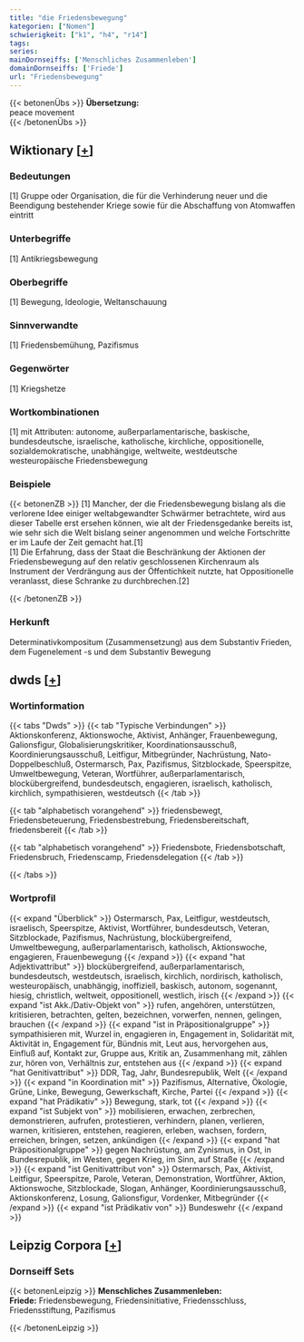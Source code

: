 ```yaml
---
title: "die Friedensbewegung"
kategorien: ["Nomen"]
schwierigkeit: ["k1", "h4", "r14"]
tags:
series:
mainDornseiffs: ['Menschliches Zusammenleben']
domainDornseiffs: ['Friede']
url: "Friedensbewegung"
---
```


{{< betonenÜbs >}}
**Übersetzung:**  
peace movement  
{{< /betonenÜbs >}}

## Wiktionary [[+](https://de.wiktionary.org/wiki/Friedensbewegung)]

### Bedeutungen
[1] Gruppe oder Organisation, die für die Verhinderung neuer und die Beendigung bestehender Kriege sowie für die Abschaffung von Atomwaffen eintritt  

### Unterbegriffe
[1] Antikriegsbewegung  

### Oberbegriffe
[1] Bewegung, Ideologie, Weltanschauung  

### Sinnverwandte
[1] Friedensbemühung, Pazifismus  

### Gegenwörter
[1] Kriegshetze  

### Wortkombinationen
[1] mit Attributen: autonome, außerparlamentarische, baskische, bundesdeutsche, israelische, katholische, kirchliche, oppositionelle, sozialdemokratische, unabhängige, weltweite, westdeutsche westeuropäische Friedensbewegung  

### Beispiele
{{< betonenZB >}}
[1] Mancher, der die Friedensbewegung bislang als die verlorene Idee einiger weltabgewandter Schwärmer betrachtete, wird aus dieser Tabelle erst ersehen können, wie alt der Friedensgedanke bereits ist, wie sehr sich die Welt bislang seiner angenommen und welche Fortschritte er im Laufe der Zeit gemacht hat.[1]  
[1] Die Erfahrung, dass der Staat die Beschränkung der Aktionen der Friedensbewegung auf den relativ geschlossenen Kirchenraum als Instrument der Verdrängung aus der Öffentichkeit nutzte, hat Oppositionelle veranlasst, diese Schranke zu durchbrechen.[2]  

{{< /betonenZB >}}
### Herkunft
Determinativkompositum (Zusammensetzung) aus dem Substantiv Frieden, dem Fugenelement -s und dem Substantiv Bewegung  



## dwds [[+](https://www.dwds.de/wb/Friedensbewegung)]

### Wortinformation
{{< tabs "Dwds" >}}
{{< tab "Typische Verbindungen" >}}
Aktionskonferenz, Aktionswoche, Aktivist, Anhänger, Frauenbewegung, Galionsfigur, Globalisierungskritiker, Koordinationsausschuß, Koordinierungsausschuß, Leitfigur, Mitbegründer, Nachrüstung, Nato-Doppelbeschluß, Ostermarsch, Pax, Pazifismus, Sitzblockade, Speerspitze, Umweltbewegung, Veteran, Wortführer, außerparlamentarisch, blockübergreifend, bundesdeutsch, engagieren, israelisch, katholisch, kirchlich, sympathisieren, westdeutsch
{{< /tab >}}

{{< tab "alphabetisch vorangehend" >}}
friedensbewegt, Friedensbeteuerung, Friedensbestrebung, Friedensbereitschaft, friedensbereit
{{< /tab >}}

{{< tab "alphabetisch vorangehend" >}}
Friedensbote, Friedensbotschaft, Friedensbruch, Friedenscamp, Friedensdelegation
{{< /tab >}}

{{< /tabs >}}

### Wortprofil
{{< expand "Überblick" >}} Ostermarsch, Pax, Leitfigur, westdeutsch, israelisch, Speerspitze, Aktivist, Wortführer, bundesdeutsch, Veteran, Sitzblockade, Pazifismus, Nachrüstung, blockübergreifend, Umweltbewegung, außerparlamentarisch, katholisch, Aktionswoche, engagieren, Frauenbewegung {{< /expand >}}
{{< expand "hat Adjektivattribut" >}} blockübergreifend, außerparlamentarisch, bundesdeutsch, westdeutsch, israelisch, kirchlich, nordirisch, katholisch, westeuropäisch, unabhängig, inoffiziell, baskisch, autonom, sogenannt, hiesig, christlich, weltweit, oppositionell, westlich, irisch {{< /expand >}}
{{< expand "ist Akk./Dativ-Objekt von" >}} rufen, angehören, unterstützen, kritisieren, betrachten, gelten, bezeichnen, vorwerfen, nennen, gelingen, brauchen {{< /expand >}}
{{< expand "ist in Präpositionalgruppe" >}} sympathisieren mit, Wurzel in, engagieren in, Engagement in, Solidarität mit, Aktivität in, Engagement für, Bündnis mit, Leut aus, hervorgehen aus, Einfluß auf, Kontakt zur, Gruppe aus, Kritik an, Zusammenhang mit, zählen zur, hören von, Verhältnis zur, entstehen aus {{< /expand >}}
{{< expand "hat Genitivattribut" >}} DDR, Tag, Jahr, Bundesrepublik, Welt {{< /expand >}}
{{< expand "in Koordination mit" >}} Pazifismus, Alternative, Ökologie, Grüne, Linke, Bewegung, Gewerkschaft, Kirche, Partei {{< /expand >}}
{{< expand "hat Prädikativ" >}} Bewegung, stark, tot {{< /expand >}}
{{< expand "ist Subjekt von" >}} mobilisieren, erwachen, zerbrechen, demonstrieren, aufrufen, protestieren, verhindern, planen, verlieren, warnen, kritisieren, entstehen, reagieren, erleben, wachsen, fordern, erreichen, bringen, setzen, ankündigen {{< /expand >}}
{{< expand "hat Präpositionalgruppe" >}} gegen Nachrüstung, am Zynismus, in Ost, in Bundesrepublik, im Westen, gegen Krieg, im Sinn, auf Straße {{< /expand >}}
{{< expand "ist Genitivattribut von" >}} Ostermarsch, Pax, Aktivist, Leitfigur, Speerspitze, Parole, Veteran, Demonstration, Wortführer, Aktion, Aktionswoche, Sitzblockade, Slogan, Anhänger, Koordinierungsausschuß, Aktionskonferenz, Losung, Galionsfigur, Vordenker, Mitbegründer {{< /expand >}}
{{< expand "ist Prädikativ von" >}} Bundeswehr {{< /expand >}}

## Leipzig Corpora [[+](https://corpora.uni-leipzig.de/en/res?word=Friedensbewegung&corpusId=deu_newscrawl-public_2018)]

### Dornseiff Sets
{{< betonenLeipzig >}}
**Menschliches Zusammenleben:**  
**Friede:** Friedensbewegung, Friedensinitiative, Friedensschluss, Friedensstiftung, Pazifismus  

{{< /betonenLeipzig >}}
